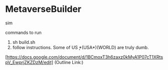 # MetaverseBuilder
sim

commands to run 
1) sh build.sh
2) follow instructions. Some of US ̨*(USA*)(WORLD) are truly dumb.


[https://docs.google.com/document/d/1BCmoxT3h6zaxz0kMyA1P07cT1XRtspV_EwprjZKZDzM/edit] (Outline Link:)


